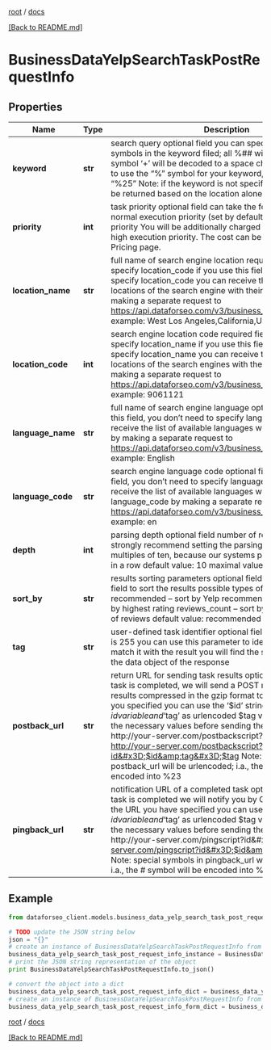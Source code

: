 [root](./../ "root") / [docs](./ "docs")

[[Back to README.md]](./../README.md "[Back to README.md]")

# BusinessDataYelpSearchTaskPostRequestInfo

## Properties

Name | Type | Description | Notes
------------ | ------------- | ------------- | -------------
**keyword** | **str** | search query optional field you can specify up to 700 symbols in the keyword filed; all %## will be decoded (plus symbol ‘+’ will be decoded to a space character) if you need to use the “%” symbol for your keyword, please specify it as “%25” Note: if the keyword is not specified, the results will be returned based on the location alone | [optional]
**priority** | **int** | task priority optional field can take the following values: 1 – normal execution priority (set by default) 2 – high execution priority You will be additionally charged for the tasks with high execution priority. The cost can be calculated on the Pricing page. | [optional]
**location_name** | **str** | full name of search engine location required field if you don’t specify location_code if you use this field, you don’t need to specify location_code you can receive the list of available locations of the search engine with their location_name by making a separate request to https://api.dataforseo.com/v3/business_data/yelp/locations example: West Los Angeles,California,United States | [optional]
**location_code** | **int** | search engine location code required field if you don’t specify location_name if you use this field, you don’t need to specify location_name you can receive the list of available locations of the search engines with their location_code by making a separate request to https://api.dataforseo.com/v3/business_data/yelp/locations example: 9061121 | [optional]
**language_name** | **str** | full name of search engine language optional field if you use this field, you don’t need to specify language_code you can receive the list of available languages with language_name by making a separate request to https://api.dataforseo.com/v3/business_data/yelp/languages example: English | [optional]
**language_code** | **str** | search engine language code optional field if you use this field, you don’t need to specify language_name you can receive the list of available languages with their language_code by making a separate request to https://api.dataforseo.com/v3/business_data/yelp/languages example: en | [optional]
**depth** | **int** | parsing depth optional field number of reviews in SERP we strongly recommend setting the parsing depth in the multiples of ten, because our systems processes ten reviews in a row default value: 10 maximal value: 70 | [optional]
**sort_by** | **str** | results sorting parameters optional field you can use this field to sort the results possible types of sorting: recommended – sort by Yelp recommendation rating – sort by highest rating reviews_count – sort by the highest count of reviews default value: recommended | [optional]
**tag** | **str** | user-defined task identifier optional field the character limit is 255 you can use this parameter to identify the task and match it with the result you will find the specified tag value in the data object of the response | [optional]
**postback_url** | **str** | return URL for sending task results optional field once the task is completed, we will send a POST request with its results compressed in the gzip format to the postback_url you specified you can use the ‘$id’ string as a $id variable and ‘$tag’ as urlencoded $tag variable. We will set the necessary values before sending the request. example: http://your-server.com/postbackscript?id&#x3D;$id http://your-server.com/postbackscript?id&#x3D;$id&amp;tag&#x3D;$tag Note: special symbols in postback_url will be urlencoded; i.a., the # symbol will be encoded into %23 | [optional]
**pingback_url** | **str** | notification URL of a completed task optional field when a task is completed we will notify you by GET request sent to the URL you have specified you can use the ‘$id’ string as a $id variable and ‘$tag’ as urlencoded $tag variable. We will set the necessary values before sending the request. example: http://your-server.com/pingscript?id&#x3D;$id http://your-server.com/pingscript?id&#x3D;$id&amp;tag&#x3D;$tag Note: special symbols in pingback_url will be urlencoded; i.a., the # symbol will be encoded into %23 | [optional]

## Example

```python
from dataforseo_client.models.business_data_yelp_search_task_post_request_info import BusinessDataYelpSearchTaskPostRequestInfo

# TODO update the JSON string below
json = "{}"
# create an instance of BusinessDataYelpSearchTaskPostRequestInfo from a JSON string
business_data_yelp_search_task_post_request_info_instance = BusinessDataYelpSearchTaskPostRequestInfo.from_json(json)
# print the JSON string representation of the object
print BusinessDataYelpSearchTaskPostRequestInfo.to_json()

# convert the object into a dict
business_data_yelp_search_task_post_request_info_dict = business_data_yelp_search_task_post_request_info_instance.to_dict()
# create an instance of BusinessDataYelpSearchTaskPostRequestInfo from a dict
business_data_yelp_search_task_post_request_info_form_dict = business_data_yelp_search_task_post_request_info.from_dict(business_data_yelp_search_task_post_request_info_dict)
```

  

[root](./../ "root") / [docs](./ "docs")

[[Back to README.md]](./../README.md "[Back to README.md]")